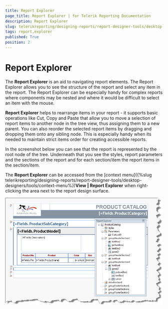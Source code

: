 ```yaml
---
title: Report Explorer
page_title: Report Explorer | for Telerik Reporting Documentation
description: Report Explorer
slug: telerikreporting/designing-reports/report-designer-tools/desktop-designers/tools/report-explorer
tags: report,explorer
published: True
position: 2
---
```


# Report Explorer



The __Report Explorer__ is an aid to navigating report elements. The Report Explorer allows you to see the structure of the report 
        and select any item in the report. The Report Explorer can be especially handy for complex reports where components may be nested and where it would be difficult 
        to select an item with the mouse. 
      

__Report Explorer__ helps to rearrange items in your report - it supports basic operations like Cut, Copy and Paste that allow you to move 
        a selection of report items to another node in the tree view, thus assigning them to a new parent. 
        You can also reorder the selected report items by dragging and dropping them onto any sibling node. This is especially handy when its needed to maintain strict
        items order for creating accessible reports.
      

In the screenshot below you can see that the report is represented by the root node of the tree. Underneath that you see the styles, report parameters and the sections of the report and for each section/item the report items in the section/item.
      

The __Report Explorer__ can be accessed from the [context menu]({%slug telerikreporting/designing-reports/report-designer-tools/desktop-designers/tools/context-menu%})__View | Report Explorer__ when right-clicking the area next to the report design surface.
      

  
  ![](images/UI003.png)
